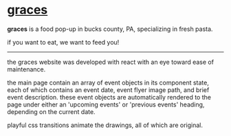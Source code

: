 # [graces](https://graces.website/)

**graces** is a food pop-up in bucks county, PA, specializing in fresh pasta.

if you want to eat, we want to feed you!

---

the graces website was developed with react with an eye toward ease of maintenance.

the main page contain an array of event objects in its component state, each of which contains an 
event date, event flyer image path, and brief event description. these event objects are automatically 
rendered to the page under either an 'upcoming events' or 'previous events' heading, depending on the 
current date.

playful css transitions animate the drawings, all of which are original.